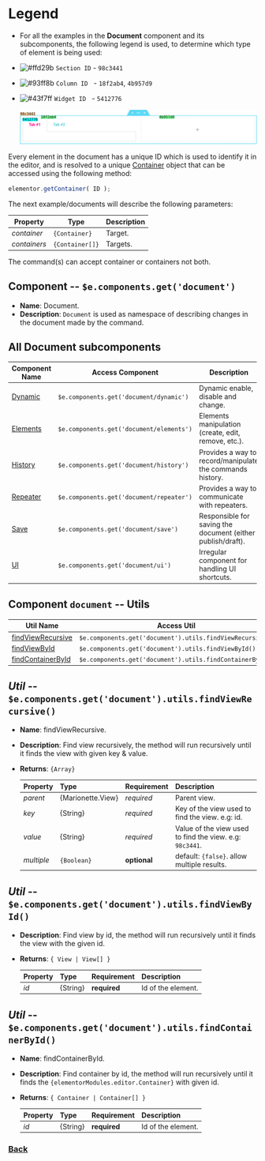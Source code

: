 # Legend
* For all the examples in the __Document__ component and its subcomponents, the following legend is used, to determine which type of element is being used:
- ![#ffd29b](https://via.placeholder.com/15/ffd29b/000000?text=+)  `Section ID` - `98c3441`
- ![#93ff8b](https://via.placeholder.com/15/93ff8b/000000?text=+) `Column ID` &nbsp;&nbsp;- `18f2ab4`, `4b957d9`
- ![#43f7ff](https://via.placeholder.com/15/43f7ff/000000?text=+)  `Widget ID` &nbsp;&nbsp;- `5412776`

  ![legend-section-widget-tabs](_images/legend-section-widget-tabs.png)

Every element in the document has a unique ID which is used to identify it in the editor, and is resolved to a unique [Container](#) object that can be accessed using the following method:
```javascript
elementor.getContainer( ID );
```
The next example/documents will describe the following parameters:

| Property     | Type                  | Description |
|---           |---                    |---|
| _container_  | `{Container}`         | Target.
| _containers_ | `{Container[]}`       | Targets.

The command(s) can accept container or containers not both.


## Component -- `$e.components.get('document')`

* **Name**: Document.
* **Description**: `Document` is used as namespace of describing changes in the document made by the command.

## All **Document** subcomponents
| Component Name                 | Access Component                         | Description
|--------------------------------|------------------------------------------|-----------------------
| [Dynamic](dynamic/readme.md)   | `$e.components.get('document/dynamic')`  | Dynamic enable, disable and change.
| [Elements](elements/readme.md) | `$e.components.get('document/elements')` | Elements manipulation (create, edit, remove, etc.).
| [History](history/readme.md)   | `$e.components.get('document/history')`  | Provides a way to record/manipulate the commands history.
| [Repeater](repeater/readme.md) | `$e.components.get('document/repeater')` | Provides a way to communicate with repeaters.
| [Save](save/readme.md)         | `$e.components.get('document/save')`     | Responsible for saving the document (either publish/draft).
| [UI](ui/readme.md)             | `$e.components.get('document/ui')`       | Irregular component for handling UI shortcuts.

## Component `document` -- Utils
| Util Name                                                                 | Access Util                                               
|---------------------------------------------------------------------------|-----------------------------------------------------------|
| [findViewRecursive](#util----ecomponentsgetdocumentutilsfindviewrecursive)| `$e.components.get('document').utils.findViewRecursive()` |
| [findViewById](#util----ecomponentsgetdocumentutilsfindviewbyid)          | `$e.components.get('document').utils.findViewById()`      |
| [findContainerById](#util----ecomponentsgetdocumentutilsfindcontainerbyid)| `$e.components.get('document').utils.findContainerById()` |

## _Util_ -- `$e.components.get('document').utils.findViewRecursive()`
* **Name**: findViewRecursive.
* **Description**: Find view recursively, the method will run recursively until it finds the view with given key & value.
* **Returns**: `{Array}`

   | Property     | Type                  | Requirement   | Description |
   |---           |---                    |---            |---          |
   | _parent_     | {Marionette.View}     | _required_    | Parent view.
   | _key_        | {String}              | _required_    | Key of the view used to  find the view. e.g: id.
   | _value_      | {String}              | _required_    | Value of the view used to find the view. e.g: `98c3441`.
   | _multiple_   | `{Boolean}`           | **optional**  | default: `{false}`. allow multiple results.

## _Util_ -- `$e.components.get('document').utils.findViewById()`
* **Description**: Find view by id, the method will run recursively until it finds the view with the given id.
* **Returns**: `{ View | View[] }`

  | Property     | Type                  | Requirement   | Description |
   |---           |---                    |---            |---         |
   | _id_         | {String}              | **required**  | Id of the element.

## _Util_ -- `$e.components.get('document').utils.findContainerById()`
*  **Name**: findContainerById.
*  **Description**: Find container by id, the method will run recursively until it finds the `{elementorModules.editor.Container}` with given id.
*  **Returns**: `{ Container | Container[] }`

   | Property     | Type                  | Requirement   | Description |
   |---           |---                    |---            |---         |
   | _id_         | {String}              | **required**  | Id of the element.


### [Back](../readme.md) 
